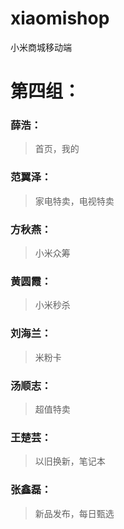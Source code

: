 # xiaomishop
小米商城移动端
# 第四组：
### 薛浩：
> 首页，我的
### 范翼泽：
> 家电特卖，电视特卖
### 方秋燕：
> 小米众筹
### 黄圆霞：
> 小米秒杀
### 刘海兰：
> 米粉卡
### 汤顺志：
> 超值特卖
### 王楚芸：
>以旧换新，笔记本
### 张鑫磊：
>新品发布，每日甄选
